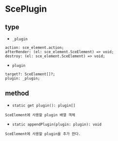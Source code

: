 # ScePlugin
## type
- `_plugin`
```
action: sce_element.action;
afterRender: (el: sce_element.SceElement) => void;
destroy: (el: sce_element.SceElement) => void;
```
- `plugin`
```
target?: SceElement[]?;
plugin: _plugin;
```
## method
- `static get plugin(): plugin[]`
```
SceElement에 사용할 plugin 배열 객체
```
- `static appendPlugin(plugin: plugin): void`
```
SceElement에 사용할 plugin을 추가 한다.
```